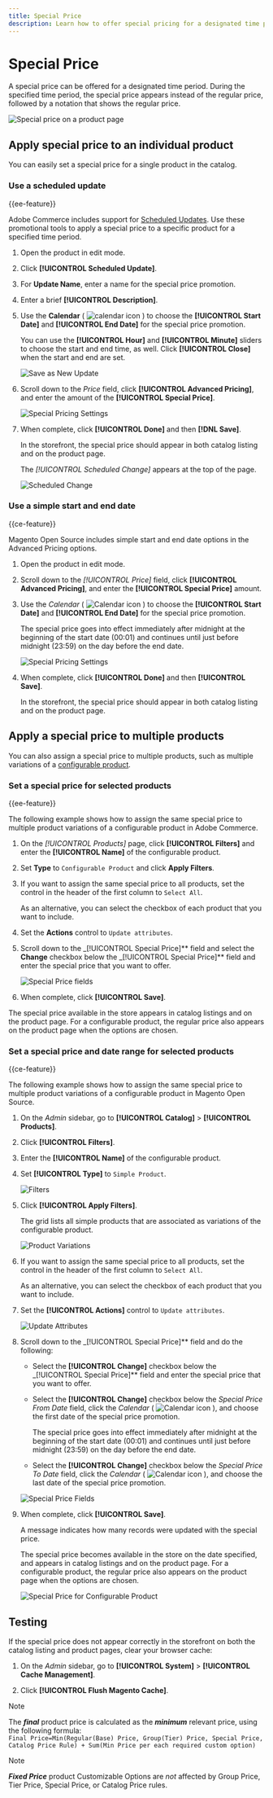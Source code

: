 ```yaml
---
title: Special Price
description: Learn how to offer special pricing for a designated time period.
---
```

# Special Price

A special price can be offered for a designated time period. During the specified time period, the special price appears instead of the regular price, followed by a notation that shows the regular price.

![Special price on a product page](./assets/storefront-price-special.png)<!-- zoom -->

## Apply special price to an individual product

You can easily set a special price for a single product in the catalog.

### Use a scheduled update

{{ee-feature}}

Adobe Commerce includes support for [Scheduled Updates](../content-design/content-staging-scheduled-update.md). Use these promotional tools to apply a special price to a specific product for a specified time period.

1. Open the product in edit mode.

1. Click **[!UICONTROL Scheduled Update]**.

1. For **Update Name**, enter a name for the special price promotion.

1. Enter a brief **[!UICONTROL Description]**.

1. Use the **Calendar** ( ![calendar icon](../assets/icon-calendar.png) ) to choose the **[!UICONTROL Start Date]** and **[!UICONTROL End Date]** for the special price promotion.

   You can use the **[!UICONTROL Hour]** and **[!UICONTROL Minute]** sliders to choose the start and end time, as well. Click **[!UICONTROL Close]** when the start and end are set.

   ![Save as New Update](./assets/product-price-special-scheduled-update.png)<!-- zoom -->

1. Scroll down to the _Price_ field, click **[!UICONTROL Advanced Pricing]**, and enter the amount of the **[!UICONTROL Special Price]**.

   ![Special Pricing Settings](./assets/product-price-special.png)<!-- zoom -->

1. When complete, click **[!UICONTROL Done]** and then **[!DNL Save]**.

   In the storefront, the special price should appear in both catalog listing and on the product page.

   The _[!UICONTROL Scheduled Change]_ appears at the top of the page.

   ![Scheduled Change](./assets/product-price-special-scheduled-change.png)<!-- zoom -->

### Use a simple start and end date

{{ce-feature}}

Magento Open Source includes simple start and end date options in the Advanced Pricing options.

1. Open the product in edit mode.

1. Scroll down to the _[!UICONTROL Price]_ field, click **[!UICONTROL Advanced Pricing]**, and enter the **[!UICONTROL Special Price]** amount.

1. Use the _Calendar_ ( ![Calendar icon](../assets/icon-calendar.png) ) to choose the **[!UICONTROL Start Date]** and **[!UICONTROL End Date]** for the special price promotion.

   The special price goes into effect immediately after midnight at the beginning of the start date (00:01) and continues until just before midnight (23:59) on the day before the end date.

   ![Special Pricing Settings](./assets/product-price-special.png)<!-- zoom -->

1. When complete, click **[!UICONTROL Done]** and then **[!UICONTROL Save]**.

   In the storefront, the special price should appear in both catalog listing and on the product page.

## Apply a special price to multiple products

You can also assign a special price to multiple products, such as multiple variations of a [configurable product](product-create-configurable.md).

### Set a special price for selected products

{{ee-feature}}

The following example shows how to assign the same special price to multiple product variations of a configurable product in Adobe Commerce.

1. On the _[!UICONTROL Products]_ page, click **[!UICONTROL Filters]** and enter the **[!UICONTROL Name]** of the configurable product.

1. Set **Type** to `Configurable Product` and click **Apply Filters**.

1. If you want to assign the same special price to all products, set the control in the header of the first column to `Select All`.

   As an alternative, you can select the checkbox of each product that you want to include.

1. Set the **Actions** control to `Update attributes`.

1. Scroll down to the _[!UICONTROL Special Price]** field and select the **Change** checkbox below the _[!UICONTROL Special Price]** field and enter the special price that you want to offer.

   ![Special Price fields](./assets/product-price-special-commerce.png)<!-- zoom -->

1. When complete, click **[!UICONTROL Save]**.

The special price available in the store appears in catalog listings and on the product page. For a configurable product, the regular price also appears on the product page when the options are chosen.

### Set a special price and date range for selected products

{{ce-feature}}

The following example shows how to assign the same special price to multiple product variations of a configurable product in Magento Open Source.

1. On the _Admin_ sidebar, go to **[!UICONTROL Catalog]** > **[!UICONTROL Products]**.

1. Click **[!UICONTROL Filters]**.

1. Enter the **[!UICONTROL Name]** of the configurable product.

1. Set **[!UICONTROL Type]** to `Simple Product`.

   ![Filters](./assets/product-price-special-filter.png)<!-- zoom -->

1. Click **[!UICONTROL Apply Filters]**.

   The grid lists all simple products that are associated as variations of the configurable product.

   ![Product Variations](./assets/product-price-special-filter-grid.png)<!-- zoom -->

1. If you want to assign the same special price to all products, set the control in the header of the first column to `Select All`.

   As an alternative, you can select the checkbox of each product that you want to include.

1. Set the **[!UICONTROL Actions]** control to `Update attributes`.

   ![Update Attributes](./assets/product-price-special-action-update-attributes.png)<!-- zoom -->

1. Scroll down to the _[!UICONTROL Special Price]** field and do the following:

   - Select the **[!UICONTROL Change]** checkbox below the _[!UICONTROL Special Price]** field and enter the special price that you want to offer.

   - Select the **[!UICONTROL Change]** checkbox below the _Special Price From Date_ field, click the _Calendar_ ( ![Calendar icon](../assets/icon-calendar.png) ), and choose the first date of the special price promotion.

      The special price goes into effect immediately after midnight at the beginning of the start date (00:01) and continues until just before midnight (23:59) on the day before the end date.

   - Select the **[!UICONTROL Change]** checkbox below the _Special Price To Date_ field, click the _Calendar_ ( ![Calendar icon](../assets/icon-calendar.png) ), and choose the last date of the special price promotion.

   ![Special Price Fields](./assets/product-price-special-action-update-attributes-fields.png)<!-- zoom -->

1. When complete, click **[!UICONTROL Save]**.

   A message indicates how many records were updated with the special price.

   The special price becomes available in the store on the date specified, and appears in catalog listings and on the product page. For a configurable product, the regular price also appears on the product page when the options are chosen.

   ![Special Price for Configurable Product](./assets/storefront-special-price-configurable-product-detail.png)<!-- zoom -->

## Testing

If the special price does not appear correctly in the storefront on both the catalog listing and product pages, clear your browser cache:

1. On the _Admin_ sidebar, go to **[!UICONTROL System]** > **[!UICONTROL Cache Management]**.

1. Click **[!UICONTROL Flush Magento Cache]**.

>[!NOTE]
>
>The **_final_** product price is calculated as the **_minimum_** relevant price, using the following formula: <br/>`Final Price=Min(Regular(Base) Price, Group(Tier) Price, Special Price, Catalog Price Rule) + Sum(Min Price per each required custom option)`

>[!NOTE]
>
>**_Fixed Price_** product Customizable Options are _not_ affected by Group Price, Tier Price, Special Price, or Catalog Price rules.